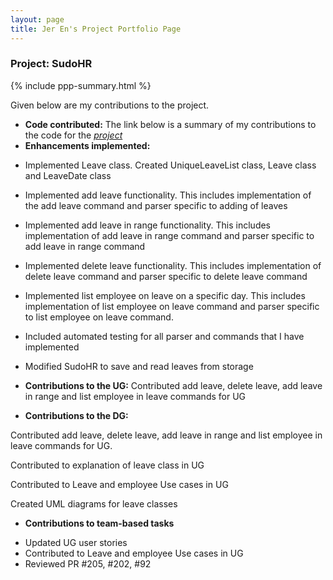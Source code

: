 ```yaml
---
layout: page
title: Jer En's Project Portfolio Page
---
```


### Project: SudoHR

{% include ppp-summary.html %}

Given below are my contributions to the project.

* **Code contributed:**
The link below is a summary of my contributions to the code for the [_project_](https://nus-cs2103-ay2223s2.github.io/tp-dashboard/?search=jerrrren&breakdown=true&sort=groupTitle%20dsc&sortWithin=title&since=2023-02-17&timeframe=commit&mergegroup=&groupSelect=groupByRepos&checkedFileTypes=docs~functional-code~test-code~other)
* **Enhancements implemented:**
- Implemented Leave class. Created UniqueLeaveList class, Leave class and LeaveDate class
- Implemented add leave functionality. This includes implementation of the add leave command and parser specific to adding of leaves
- Implemented add leave in range functionality. This includes implementation of add leave in range command and parser specific to add leave in range command
- Implemented delete leave functionality. This includes implementation of delete leave command and parser specific to delete leave command
- Implemented list employee on leave on a specific day. This includes implementation of list employee on leave command and parser specific to list employee on leave command.


- Included automated testing for all parser and commands that I have implemented

- Modified SudoHR to save and read leaves from storage


* **Contributions to the UG:**
Contributed add leave, delete leave, add leave in range and list employee in leave commands for UG


* **Contributions to the DG:**

Contributed add leave, delete leave, add leave in range and list employee in leave commands for UG.

Contributed to explanation of leave class in UG

Contributed to Leave and employee Use cases in UG

Created UML diagrams for leave classes

* **Contributions to team-based tasks**
- Updated UG user stories
- Contributed to Leave and employee Use cases in UG
- Reviewed PR #205, #202, #92

